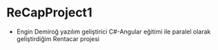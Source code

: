 # ReCapProject1

- Engin Demiroğ yazılım geliştirici C#-Angular eğitimi ile paralel olarak geliştirdiğim Rentacar projesi
